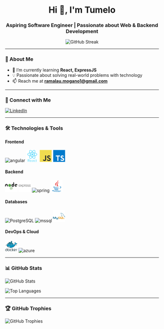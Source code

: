 <h1 align="center">Hi 👋, I'm Tumelo</h1>
<h3 align="center">Aspiring Software Engineer | Passionate about Web & Backend Development</h3>

<p align="center">
  <img src="https://github-readme-streak-stats.herokuapp.com/?user=tumelomogano&theme=dark" alt="GitHub Streak"/>
</p>

---

### 🚀 About Me
- 🌱 I’m currently learning **React, ExpressJS**
- 💡 Passionate about solving real-world problems with technology
- 📫 Reach me at **ramalau.mogano1@gmail.com**

---

### 🔗 Connect with Me
<p align="left">
  <a href="https://linkedin.com/in/rtmogano" target="blank">
    <img src="https://raw.githubusercontent.com/rahuldkjain/github-profile-readme-generator/master/src/images/icons/Social/linked-in-alt.svg" alt="LinkedIn" height="30" width="40" />
  </a>
</p>

---

### 🛠️ Technologies & Tools
#### Frontend
<p>
  <img src="https://angular.io/assets/images/logos/angular/angular.svg" alt="angular" width="40" height="40"/>
  <img src="https://raw.githubusercontent.com/devicons/devicon/master/icons/react/react-original-wordmark.svg" alt="react" width="40" height="40"/>
  <img src="https://raw.githubusercontent.com/devicons/devicon/master/icons/javascript/javascript-original.svg" alt="javascript" width="40" height="40"/>
  <img src="https://raw.githubusercontent.com/devicons/devicon/master/icons/typescript/typescript-original.svg" alt="typescript" width="40" height="40"/>
</p>

#### Backend
<p>
  <img src="https://raw.githubusercontent.com/devicons/devicon/master/icons/nodejs/nodejs-original-wordmark.svg" alt="nodejs" width="40" height="40"/>
  <img src="https://raw.githubusercontent.com/devicons/devicon/master/icons/express/express-original-wordmark.svg" alt="express" width="40" height="40"/>
  <img src="https://www.vectorlogo.zone/logos/springio/springio-icon.svg" alt="spring" width="40" height="40"/>
  <img src="https://raw.githubusercontent.com/devicons/devicon/master/icons/java/java-original.svg" alt="java" width="40" height="40"/>
</p>

#### Databases
<p>
  <img src="https://www.vectorlogo.zone/logos/postgresql/postgresql-icon.svg" alt="PostgreSQL" width="40" height="40"/>
  <img src="https://www.svgrepo.com/show/303229/microsoft-sql-server-logo.svg" alt="mssql" width="40" height="40"/>
  <img src="https://raw.githubusercontent.com/devicons/devicon/master/icons/mysql/mysql-original-wordmark.svg" alt="mysql" width="40" height="40"/>
</p>

#### DevOps & Cloud
<p>
  <img src="https://raw.githubusercontent.com/devicons/devicon/master/icons/docker/docker-original-wordmark.svg" alt="docker" width="40" height="40"/>
  <img src="https://www.vectorlogo.zone/logos/microsoft_azure/microsoft_azure-icon.svg" alt="azure" width="40" height="40"/>
</p>

---

### 📊 GitHub Stats
<p>
  <img align="center" src="https://github-readme-stats.vercel.app/api?username=tumelomogano&show_icons=true&locale=en" alt="GitHub Stats" />
</p>
<p>
  <img align="center" src="https://github-readme-stats.vercel.app/api/top-langs/?username=tumelomogano&layout=compact" alt="Top Languages" />
</p>

---

### 🏆 GitHub Trophies
<p>
  <img src="https://github-profile-trophy.vercel.app/?username=tumelomogano&theme=darkhub" alt="GitHub Trophies"/>
</p>
